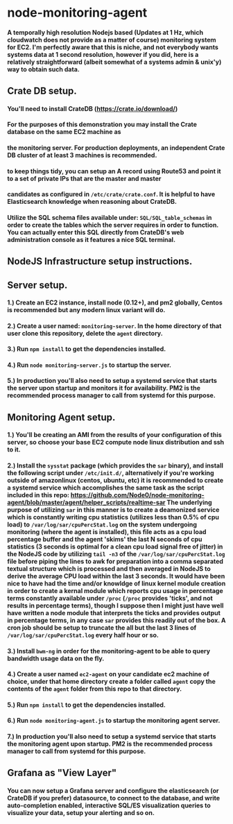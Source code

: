 # node-monitoring-agent
#### A temporally high resolution Nodejs based (Updates at 1 Hz, which cloudwatch does not provide as a matter of course) monitoring system for EC2. I'm perfectly aware that this is niche, and not everybody wants systems data at 1 second resolution, however if you did, here is a relatively straightforward (albeit somewhat of a systems admin & unix'y) way to obtain such data.
  
## Crate DB setup.  

#### You'll need to install CrateDB (https://crate.io/download/)  
#### For the purposes of this demonstration you may install the Crate database on the same EC2 machine as  
#### the monitoring server. For production deployments, an independent Crate DB cluster of at least 3 machines is recommended.  
#### to keep things tidy, you can setup an A record using Route53 and point it to a set of private IPs that are the master and master  
#### candidates as configured in `/etc/crate/crate.conf`. It is helpful to have Elasticsearch knowledge when reasoning about CrateDB.  
  
    
#### Utilize the SQL schema files available under: `SQL/SQL_table_schemas` in order to create the tables which the server requires in order to function. You can actually enter this SQL directly from CrateDB's web administration console as it features a nice SQL terminal.  
  
  
    
    
## NodeJS Infrastructure setup instructions.  


## Server setup.  
  
#### 1.) Create an EC2 instance, install node (0.12+), and pm2 globally, Centos is recommended but any modern linux variant will do.

#### 2.) Create a user named: `monitoring-server`. In the home directory of that user clone this repository, delete the `agent` directory.  
    
#### 3.) Run `npm install` to get the dependencies installed.  
#### 4.) Run `node monitoring-server.js` to startup the server.
  
#### 5.) In production you'll also need to setup a systemd service that starts the server upon startup and monitors it for availability. PM2 is the recommended process manager to call from systemd for this purpose.
    
    
## Monitoring Agent setup.  
  
#### 1.) You'll be creating an AMI from the results of your configuration of this server, so choose your base EC2 compute node linux distribution and ssh to it.  
  
    
#### 2.) Install the `sysstat` package (which provides the `sar` binary), and install the following script under `/etc/init.d/`, alternatively if you're working outside of amazonlinux (centos, ubuntu, etc) it is recommended to create a systemd service which accomplishes the same task as the script included in this repo: https://github.com/Node0/node-monitoring-agent/blob/master/agent/helper_scripts/realtime-sar  The underlying purpose of utilizing `sar` in this manner is to create a deamonized service which is constantly writing cpu statistics (utilizes less than 0.5% of cpu load) to `/var/log/sar/cpuPercStat.log` on the system undergoing monitoring (where the agent is installed), this file acts as a cpu load percentage buffer and the agent 'skims' the last N seconds of cpu statistics (3 seconds is optimal for a clean cpu load signal free of jitter) in the NodeJS code by utilizing `tail -n3` of the `/var/log/sar/cpuPercStat.log` file before piping the lines to awk for preparation into a comma separated textual structure which is processed and then averaged in NodeJS to derive the average CPU load within the last 3 seconds. It would have been nice to have had the time and/or knowldge of linux kernel module creation in order to create a kernal module which reports cpu usage in percentage terms constantly available under `/proc` (`/proc` provides 'ticks', and not results in percentage terms), though I suppose then I might just have well have written a node module that interprets the ticks and provides output in percentage terms, in any case `sar` provides this readily out of the box. A cron job should be setup to truncate the all but the last 3 lines of `/var/log/sar/cpuPercStat.log` every half hour or so.   
   
#### 3.) Install `bwm-ng` in order for the monitoring-agent to be able to query bandwidth usage data on the fly.

#### 4.) Create a user named `ec2-agent` on your candidate ec2 machine of choice, under that home directory create a folder called `agent` copy the contents of the `agent` folder from this repo to that directory.
  
#### 5.) Run `npm install` to get the dependencies installed.
#### 6.) Run `node monitoring-agent.js` to startup the monitoring agent server.  
  
#### 7.) In production you'll also need to setup a systemd service that starts the monitoring agent upon startup. PM2 is the recommended process manager to call from systemd for this purpose. 
  
    
      
        
## Grafana as "View Layer"  
  
#### You can now setup a Grafana server and configure the elasticsearch (or CrateDB if you prefer) datasource, to connect to the database, and write auto-completion enabled, interactive SQL/ES visualization queries to visualize your data, setup your alerting and so on.  
    
      
    
